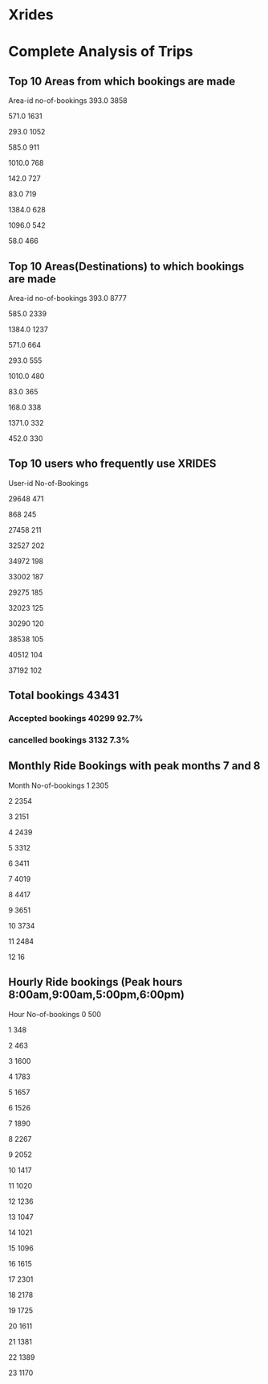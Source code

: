 # Xrides

# Complete Analysis of Trips

## Top 10 Areas from which bookings are made
Area-id  no-of-bookings
393.0     3858

571.0     1631

293.0     1052

585.0      911

1010.0     768

142.0      727

83.0       719

1384.0     628

1096.0     542

58.0       466

## Top 10 Areas(Destinations) to which bookings are made
Area-id  no-of-bookings
393.0     8777

585.0     2339

1384.0    1237

571.0      664

293.0      555

1010.0     480

83.0       365

168.0      338

1371.0     332

452.0      330

## Top 10 users who frequently use XRIDES 
User-id  No-of-Bookings

29648    471

868      245

27458    211

32527    202

34972    198

33002    187

29275    185

32023    125

30290    120

38538    105

40512    104

37192    102
## Total bookings 43431 
### Accepted bookings 40299 92.7%
### cancelled bookings 3132 7.3%

## Monthly Ride Bookings with peak months 7 and 8
Month  No-of-bookings
1     2305

2     2354

3     2151

4     2439

5     3312

6     3411

7     4019

8     4417

9     3651

10    3734

11    2484

12      16

## Hourly Ride bookings (Peak hours 8:00am,9:00am,5:00pm,6:00pm)
Hour  No-of-bookings
0      500

1      348

2      463

3     1600

4     1783

5     1657

6     1526

7     1890

8     2267

9     2052

10    1417

11    1020

12    1236

13    1047

14    1021

15    1096

16    1615

17    2301

18    2178

19    1725

20    1611

21    1381

22    1389

23    1170
